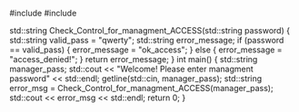 #include <iostream>
#include <string>

std::string Check_Control_for_managment_ACCESS(std::string password) {
	std::string valid_pass = "qwerty";
	std::string error_message;
	if (password == valid_pass) {
		error_message = "ok_access";
	}
	else {
		error_message = "access_denied!";
	}
	return error_message;
}
int main() {
	std::string manager_pass;
	std::cout << "Welcome! Please enter managment password" << std::endl;
	getline(std::cin, manager_pass);
	std::string error_msg = Check_Control_for_managment_ACCESS(manager_pass);
	std::cout << error_msg << std::endl;
	return 0;
}
